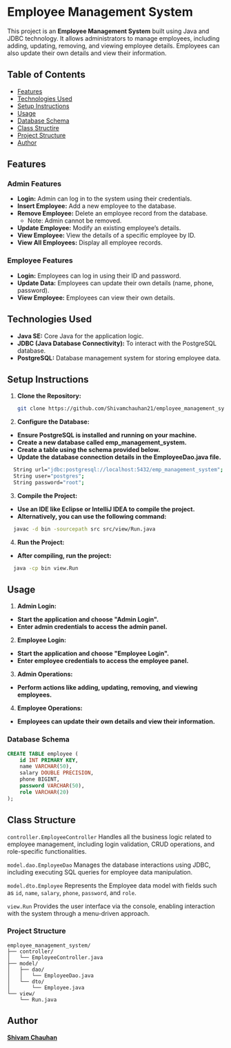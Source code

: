 # Employee Management System

This project is an **Employee Management System** built using Java and JDBC technology. It allows administrators to manage employees, including adding, updating, removing, and viewing employee details. Employees can also update their own details and view their information.

## Table of Contents

- [Features](#features)
- [Technologies Used](#technologies-used)
- [Setup Instructions](#setup-instructions)
- [Usage](#usage)
- [Database Schema](#database-schema)
- [Class Structire](#Class-Structure)
- [Project Structure](#Project-Structure)
- [Author](#author)


## Features

### Admin Features
- **Login:** Admin can log in to the system using their credentials.
- **Insert Employee:** Add a new employee to the database.
- **Remove Employee:** Delete an employee record from the database.
  - Note: Admin cannot be removed.
- **Update Employee:** Modify an existing employee’s details.
- **View Employee:** View the details of a specific employee by ID.
- **View All Employees:** Display all employee records.

### Employee Features
- **Login:** Employees can log in using their ID and password.
- **Update Data:** Employees can update their own details (name, phone, password).
- **View Employee:** Employees can view their own details.

## Technologies Used

- **Java SE:** Core Java for the application logic.
- **JDBC (Java Database Connectivity):** To interact with the PostgreSQL database.
- **PostgreSQL:** Database management system for storing employee data.

## Setup Instructions

1. **Clone the Repository:**
   ```bash
   git clone https://github.com/Shivamchauhan21/employee_management_system.git

2. **Configure the Database:**

- **Ensure PostgreSQL is installed and running on your machine.**
- **Create a new database called emp_management_system.**
- **Create a table using the schema provided below.**
- **Update the database connection details in the EmployeeDao.java file.**
```bash
  String url="jdbc:postgresql://localhost:5432/emp_management_system";
  String user="postgres";
  String password="root";
```
3. **Compile the Project:**

- **Use an IDE like Eclipse or IntelliJ IDEA to compile the project.**
- **Alternatively, you can use the following command:**
```bash
  javac -d bin -sourcepath src src/view/Run.java
```
4. **Run the Project:**

- **After compiling, run the project:**
```bash
  java -cp bin view.Run
```
## Usage
1. **Admin Login:**

- **Start the application and choose "Admin Login".**
- **Enter admin credentials to access the admin panel.**

2. **Employee Login:**

- **Start the application and choose "Employee Login".**
- **Enter employee credentials to access the employee panel.**

3. **Admin Operations:**

- **Perform actions like adding, updating, removing, and viewing employees.**
  
4. **Employee Operations:**

- **Employees can update their own details and view their information.**
  
### Database Schema
```sql
CREATE TABLE employee (
    id INT PRIMARY KEY,
    name VARCHAR(50),
    salary DOUBLE PRECISION,
    phone BIGINT,
    password VARCHAR(50),
    role VARCHAR(20)
);
```
## Class Structure
`controller.EmployeeController`
Handles all the business logic related to employee management, including login validation, CRUD operations, and role-specific functionalities.

`model.dao.EmployeeDao`
Manages the database interactions using JDBC, including executing SQL queries for employee data manipulation.

`model.dto.Employee`
Represents the Employee data model with fields such as `id`, `name`, `salary`, `phone`, `password`, and `role`.

`view.Run`
Provides the user interface via the console, enabling interaction with the system through a menu-driven approach.

  
### Project Structure
```
employee_management_system/
├── controller/
│   └── EmployeeController.java
├── model/
│   ├── dao/
│   │   └── EmployeeDao.java
│   └── dto/
│       └── Employee.java
└── view/
    └── Run.java
```
## Author
**[Shivam Chauhan](https://www.linkedin.com/in/chauhan21shivam)**
